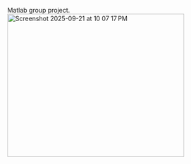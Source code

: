 Matlab group project.
<img width="401" height="325" alt="Screenshot 2025-09-21 at 10 07 17 PM" src="https://github.com/user-attachments/assets/12ceb9ad-3091-45cb-8d2a-61f36915732e" />

